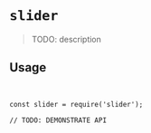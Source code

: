 # `slider`

> TODO: description

## Usage

```


const slider = require('slider');

// TODO: DEMONSTRATE API
```
